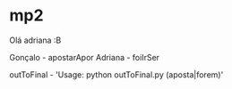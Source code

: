 # mp2
Olá adriana :B

Gonçalo - apostarApor
Adriana - foiIrSer

outToFinal - 'Usage: python outToFinal.py (aposta|forem)'